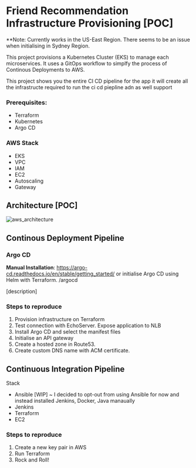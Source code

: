 

# Friend Recommendation Infrastructure Provisioning [POC]
**Note: Currently works in the US-East Region. There seems to be an issue when initialising in Sydney Region.

This project provisions a Kubernetes Cluster (EKS) to manage each microservices.  It uses a GitOps workflow to simplfy the process of Continous Deployments to AWS.

This project shows you the entire CI CD pipeline for the app 
it will create all the infrastructe required to run the ci cd piepline adn as well support 


### Prerequisites:
- Terraform 
- Kubernetes 
- Argo CD

### AWS Stack 
- EKS
- VPC
- IAM 
- EC2
- Autoscaling 
- Gateway 

## Architecture **[POC]**
![aws_architecture](https://github.com/philipdaquin/friend-recommendation-provision/assets/85416532/e1ec189e-6631-4d93-b099-41378943201e)


## Continous Deployment Pipeline
### Argo CD 
**Manual Installation**: https://argo-cd.readthedocs.io/en/stable/getting_started/
or initialise Argo CD using Helm with Terraform. /argocd

[description]



### Steps to reproduce
1. Provision infrastructure on Terraform 
2. Test connection with EchoServer. Expose application to NLB 
3. Install Argo CD and select the manifest files 
4. Initialise an API gateway
5. Create a hosted zone in Route53. 
6. Create custom DNS name with ACM certificate. 


## Continuous Integration Pipeline

Stack 
- Ansible [WIP] ~ I decided to opt-out from using Ansible for now and instead installed Jenkins, Docker, Java manaually 
- Jenkins
- Terraform 
- EC2

### Steps to reproduce 
1. Create a new key pair in AWS 
2. Run Terraform 
3. Rock and Roll!